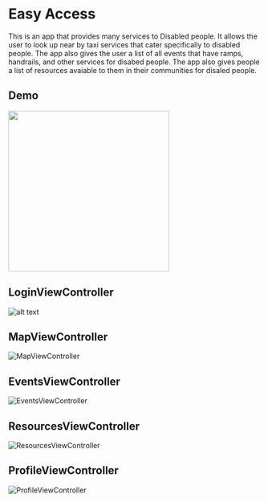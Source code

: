 # Easy Access 

This is an app that provides many services to Disabled people. It allows the user to look up near by taxi services that cater specifically to disabled people. The app also gives the user a list of all events that have ramps, handrails, and other services for disabed people. The app also gives people a list of resources avaiable to them in their communities for disaled people.                                                                                                                                                                                                                                                                                                                                                                                                                                                                                           
## Demo
<img src="https://github.com/karen-fuentes/AC3.2-groupOne-disabilities/blob/master/Images/navigation.gif" width="320" />


## LoginViewController
![alt text](https://github.com/karen-fuentes/AC3.2-groupOne-disabilities/blob/master/Images/NYC-HandyAccess_EventsVC.jpg)

## MapViewController

![MapViewController](./Images/MapViewController.jpeg)

## EventsViewController

![EventsViewController](./Images/EventViewController.jpeg)


## ResourcesViewController

![ResourcesViewController](./Images/ResourcesViewController.jpeg)

## ProfileViewController

![ProfileViewController](./Images/ProfileViewController.jpeg)
